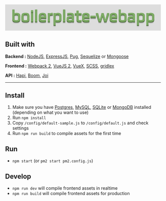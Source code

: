 ![boilerplate-webapp](https://raw.githubusercontent.com/wmcmurray/boilerplate-webapp/master/logo.jpg)

## Built with

**Backend :** [NodeJS](https://nodejs.org), [ExpressJS](https://github.com/expressjs/express), [Pug](https://github.com/pugjs/pug), [Sequelize](https://github.com/sequelize/sequelize) or [Mongoose](https://github.com/Automattic/mongoose)

**Frontend :** [Webpack 2](https://github.com/webpack/webpack), [VueJS 2](https://github.com/vuejs/vue), [VueX](https://github.com/vuejs/vuex), [SCSS](https://github.com/sass/sass), [gridlex](https://github.com/devlint/gridlex)

**API :** [Hapi](https://github.com/hapijs/hapi), [Boom](https://github.com/hapijs/boom), [Joi](https://github.com/hapijs/joi)

-----

## Install

1. Make sure you have [Postgres](https://www.postgresql.org/), [MySQL](https://www.mysql.com/), [SQLite](https://www.sqlite.org/index.html) or [MongoDB](https://www.mongodb.com) installed (depending on what you want to use)
2. Run `npm install`
3. Copy `/config/default-sample.js` to `/config/default.js` and check settings
4. Run `npm run build` to compile assets for the first time

## Run

- `npm start` (or `pm2 start pm2.config.js`)

## Develop

- `npm run dev` will compile frontend assets in realtime
- `npm run build` will compile frontend assets for production
